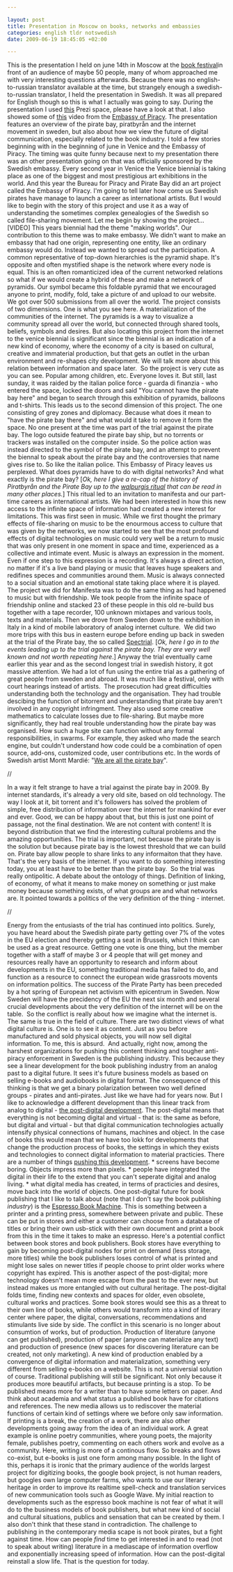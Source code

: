 ```yaml
--- 

layout: post
title: Presentation in Moscow on books, networks and embassies 
categories: english tldr notswedish
date: 2009-06-19 18:45:05 +02:00 

---
```


This is the presentation I held on june 14th in Moscow at the [book festival](http://www.moscowbookfest.ru/)in front of an audience of maybe 50 people, many of whom approached me with very interesting questions afterwards. Because there was no english-to-russian translator available at the time, but strangely enough a swedish-to-russian translator, I held the presentation in Swedish. It was all prepared for English though so this is what I actually was going to say. During the presentation I used [this](http://prezi.com/19950/) Prezi space, please have a look at that. I also showed some of [this](http://www.youtube.com/watch?v=3wDaEAlzpZk) video from the [Embassy of Piracy](http://embassyofpiracy.org/). The presentation features an overview of the pirate bay, piratbyrån and the internet movement in sweden, but also about how we view the future of digital communication, especially related to the book industry. I told a few stories beginning with in the beginning of june in Venice and the Embassy of Piracy. The timing was quite funny because next to my presentation there was an other presentation going on that was officially sponsored by the Swedish embassy. Every second year in Venice the Venice biennial is taking place as one of the biggest and most prestigious art exhibitions in the world. And this year the Bureau for Piracy and Pirate Bay did an art project called the Embassy of Piracy. I'm going to tell later how come us Swedish pirates have manage to launch a career as international artists. But I would like to begin with the story of this project and use it as a way of understanding the sometimes complex genealogies of the Swedish so called file-sharing movement. Let me begin by showing the project... [VIDEO] This years biennial had the theme "making worlds". Our contribution to this theme was to make embassy. We didn't want to make an embassy that had one origin, representing one entity, like an ordinary embassy would do. Instead we wanted to spread out the participation. A common representative of top-down hierarchies is the pyramid shape. It's opposite and often mystified shape is the network where every node is equal. This is an often romanticized idea of the current networked relations so what if we would create a hybrid of these and make a network of pyramids. Our symbol became this foldable pyramid that we encouraged anyone to print, modify, fold, take a picture of and upload to our website. We got over 500 submissions from all over the world. The project consists of two dimensions. One is what you see here. A materialization of the communities of the internet. The pyramids is a way to visualize a community spread all over the world, but connected through shared tools, beliefs, symbols and desires. But also locating this project from the internet to the venice biennial is significant since the biennial is an indication of a new kind of economy, where the economy of a city is based on cultural, creative and immaterial production, but that gets an outlet in the urban environment and re-shapes city development. We will talk more about this relation between information and space later.  So the project is very cute as you can see. Popular among children, etc. Everyone loves it. But still, last sunday, it was raided by the italian police force - guarda di finanzia - who entered the space, locked the doors and said "You cannot have the pirate bay here" and began to search through this exhibition of pyramids, balloons and t-shirts. This leads us to the second dimension of this project. The one consisting of grey zones and diplomacy. Because what does it mean to "have the pirate bay there" and what would it take to remove it form the space. No one present at the time was part of the trial against the pirate bay. The logo outside featured the pirate bay ship, but no torrents or trackers was installed on the computer inside. So the police action was instead directed to the symbol of the pirate bay, and an attempt to prevent the biennal to speak about the pirate bay and the controversies that name gives rise to. So like the italian police. This Embassy of Piracy leaves us perplexed. What does pyramids have to do with digital networks? And what exactly is the pirate bay? [*Ok, here I give a re-cap of the history of Piratbyrån and the Pirate Bay up to the [walpurgis ritual](http://www.piratbyran.org/walpurgis) that can be read in many other places.*] This ritual led to an invitation to manifesta and our part-time careers as international artists. We had been interested in how this new access to the infinite space of information had created a new interest for limitations. This was first seen in music. While we first thought the primary effects of file-sharing on music to be the enourmous access to culture that was given by the networks, we now started to see that the most profound effects of digital technologies on music could very well be a return to music that was only present in one moment in space and time, experienced as a collective and intimate event. Music is always an expression in the moment. Even if one step to this expression is a recording. It's always a direct action, no matter if it's a live band playing or music that leaves huge speakers and redifines speces and communities around them. Music is always connected to a social situation and an emotional state taking place where it is played. The project we did for Manifesta was to do the same thing as had happened to music but with friendship. We took people from the infinite space of friendship online and stacked 23 of these people in this old re-build bus together with a tape recorder, 100 unknown mixtapes and various tools, texts and materials. Then we drove from Sweden down to the exhibition in Italy in a kind of mobile laboratory of analog internet culture.  We did two more trips with this bus in eastern europe before ending up back in sweden at the trial of the Pirate bay, the so called [Spectrial](http://trial.thepiratebay.org/). [*Ok, here I go in to the events leading up to the trial against the pirate bay. They are very well known and not worth repeating here*.] Anyway the trial eventually came earlier this year and as the second longest trial in swedish history, it got massive attention. We had a lot of fun using the entire trial as a gathering of great people from sweden and abroad. It was much like a festival, only with court hearings instead of artists.  The prosecution had great difficulties understanding both the technology and the organisation. They had trouble descibing the function of bitorrent and understanding that pirate bay aren't involved in any copyright infringment. They also used some creative mathematics to calculate losses due to file-sharing. But maybe more significantly, they had real trouble understanding how the pirate bay was organised. How such a huge site can function without any formal responsibilities, in swarms. For example, they asked who made the search engine, but couldn't understand how code could be a combination of open source, add-ons, customized code, user contributions etc. In the words of Swedish artist Montt Mardié: "[We are all the pirate bay](http://www.youtube.com/watch?v=1fCHoI0h7Tc)". 

//

In a way it felt strange to have a trial against the pirate bay in 2009. By internet standards, it's already a very old site, based on old technology. The way I look at it, bit torrent and it's followers has solved the problem of simple, free distribution of information over the internet for mankind for ever and ever. Good, we can be happy about that, but this is just one point of passage, not the final destination. We are not content with content! It is beyond distribution that we find the interesting cultural problems and the amazing opportunities. The trial is important, not because the pirate bay is the solution but because pirate bay is the lowest threshold that we can build on. Pirate bay allow people to share links to any informaiton that they have. That's the very basis of the internet. If you want to do something interesting today, you at least have to be better than the pirate bay.  So the trial was really ontipolitic. A debate about the ontology of things. Definition of linking, of economy, of what it means to make money on something or just make money because something exists, of what groups are and what networks are. It pointed towards a politics of the very definition of the thing - internet. 

//

Energy from the entusiasts of the trial has continued into politics. Surely, you have heard about the Swedish pirate party getting over 7% of the votes in the EU election and thereby getting a seat in Brussels, which I think can be used as a great resource. Getting one vote is one thing, but the member together with a staff of maybe 3 or 4 people that will get money and resources really have an opportunity to research and inform about developments in the EU, something traditional media has failed to do, and function as a resource to connect the european wide grassroots movents on information politics. The success of the Pirate Party has been preceded by a hot spring of European net activism with epicentrum in Sweden. Now Sweden will have the precidency of the EU the next six month and several crucial developments about the very definition of the internet will be on the table.  So the conflict is really about how we imagine what the internet is. The same is true in the field of culture. There are two distinct views of what digital culture is. One is to see it as content. Just as you before manufactured and sold physical objects, you will now sell digital information. To me, this is absurd.  And actually, right now, among the harshest organizations for pushing this content thinking and tougher anti-piracy enforcement in Sweden is the publishing industry. This because they see a linear development for the book publishing industry from an analog past to a digital future. It sees it's future business models as based on selling e-books and audiobooks in digital format. The consequence of this thinking is that we get a binary polarization between two well defined groups - pirates and anti-pirates. Just like we have had for years now. But I like to acknowledge a different development than this linear track from analog to digital - [the post-digital development](http://www.blay.se/index.php?s=post-digital). The post-digital means that everything is not becoming digital and virtual - that is: the same as before, but digital and virtual - but that digital communication technologies actually intensify physical connections of humans, machines and object. In the case of books this would mean that we have too lokk for developments that change the production process of books, the settings in which they exists and technologies to connect digital information to material practicies. There are a number of things [pushing this development](http://russelldavies.typepad.com/planning/2009/01/meet-the-new-schtick.html). * screens have become boring. Objects impress more than pixels. * people have integrated the digital in their life to the extend that you can't seperate digital and analog living. * what digital media has created, in terms of practicies and desires, move back into the world of objects. One post-digital future for book publishing that I like to talk about (note that I don't say the book publishing _industry_) is the [Espresso Book Machine](http://copyriot.se/2009/03/19/boken-i-det-postdigitala/). This is something between a printer and a printing press, somewhere between private and public. These can be put in stores and either a customer can choose from a database of titles or bring their own usb-stick with their own document and print a book from this in the time it takes to make an espresso. Here's a potential conflict between book stores and book publishers. Book stores have everything to gain by becoming post-digital nodes for print on demand (less storage, more titles) while the book publishers loses control of what is printed and might lose sales on newer titles if people choose to print older works where copyright has expired. This is another aspect of the post-digital; more technology doesn't mean more escape from the past to the ever new, but instead makes us more entangled with out cultural heritage. The post-digital folds time, finding new contexts and spaces for older, even obsolete, cultural works and practices. Some book stores would see this as a threat to their own line of books, while others would transform into a kind of literary center where paper, the digital, conversations, recommendations and stimulants live side by side. The conflict in this scenario is no longer about consumtion of works, but of production. Production of literature (anyone can get published), production of paper (anyone can materialize any text) and production of presence (new spaces for discovering literature can be created, not only marketing). A new kind of production enabled by a convergence of digital information and materialization, something very different from selling e-books on a website. This is not a universial solution of course. Traditional publishing will still be significant. Not only because it produces more beautiful artifacts, but because printing is a stop. To be published means more for a writer than to have some letters on paper. And think about academia and what status a published book have for citations and references. The new media allows us to rediscover the material functions of certain kind of settings where we before only saw information. If printing is a break, the creation of a work, there are also other developments going away from the idea of an individual work. A great example is online poetry communities, where young poets, the majority female, publishes poetry, commenting on each others work and evolve as a community. Here, writing is more of a continous flow. So breaks and flows co-exist, but e-books is just one form among many possible. In the light of this, perhaps it is ironic that the primary audience of the worlds largest project for digitizing books, the google book project, is not human readers, but googles own large computer farms, who wants to use our literary heritage in order to improve its realtime spell-check and translation services of new communication tools such as Google Wave. My initial reaction to developments such as the espresso book machine is not fear of what it will do to the business models of book publishers, but what new kind of social and cultural situations, publics and sensation that can be created by them. I also don't think that these stand in contradiction. The challenge to publishing in the contemporary media scape is not book pirates, but a fight against time. How can people _find_ time to get interested in and to read (not to speak about writing) literature in a mediascape of information overflow and exponentially increasing speed of information. How can the post-digital reinstall a slow life. That is the question for today. 
